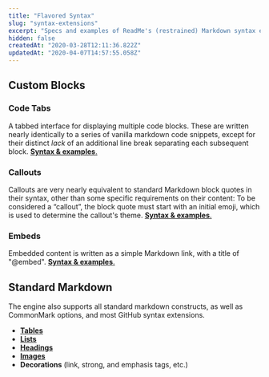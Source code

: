 ```yaml
---
title: "Flavored Syntax"
slug: "syntax-extensions"
excerpt: "Specs and examples of ReadMe's (restrained) Markdown syntax extensions."
hidden: false
createdAt: "2020-03-28T12:11:36.822Z"
updatedAt: "2020-04-07T14:57:55.058Z"
---
```

Custom Blocks
---

### Code Tabs

A tabbed interface for displaying multiple code blocks. These are written nearly identically to a series of vanilla markdown code snippets, except for their distinct *lack* of an additional line break separating each subsequent block. [**Syntax & examples**.](doc:code-blocks)

### Callouts

Callouts are very nearly equivalent to standard Markdown block quotes in their syntax, other than some specific requirements on their content: To be considered a “callout”, the block quote must start with an initial emoji, which is used to determine the callout's theme. [**Syntax & examples**.](doc:callouts)

### Embeds

Embedded content is written as a simple Markdown link, with a title of "@embed". [**Syntax & examples**.](doc:embeds)

Standard Markdown
---

The engine also supports all standard markdown constructs, as well as CommonMark options, and most GitHub syntax extensions.

- [**Tables**](doc:tables) <!-- Supports GFM-style table alignment. -->
- [**Lists**](doc:lists) <!-- Ordered and unordered lists; GFM-style checklists. -->
- [**Headings**](doc:headings) <!-- Supports setext, underline, and compact notations. -->
- [**Images**](doc:images)
- **Decorations** (link, strong, and emphasis tags, etc.)